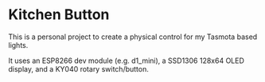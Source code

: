 # Kitchen Button

This is a personal project to create a physical control for my Tasmota based
lights.

It uses an ESP8266 dev module (e.g. d1_mini), a SSD1306 128x64 OLED display,
and a KY040 rotary switch/button.  
